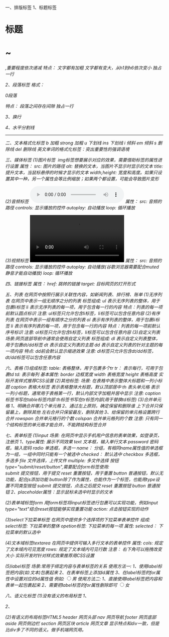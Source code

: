 一、排版标签
1、标题标签<h>
<h1>标题<h1>
<h1>~<h6>,重要程度依次递减
特点：
文字都有加粗
文字都有变大，从h1到h6依次变小
独占一行

2、段落标签
格式：<p>0段落<p>
特点：
段落之间存在间隙
独占一行

3、换行<br>

4、水平分割线<hr>

二、文本格式化标签
b  加粗    strong  加粗
u  下划线  ins  下划线
i  倾斜    em   倾斜
s  删除线  del  删除线
英文单词的格式化标签：突出重要性的强调语境

三、媒体标签
(1)图片标签
<img src="" alt="">
img标签想要展示对应的效果，需要借助标签的属性进行设置
属性：
src: 图片的路径
alt: 替换的文本，当图片不显示时显示的文本
title: 提升文本，当鼠标悬停的时候才显示的文本
width,height: 宽度和高度。如果只设置其中一种，另一个属性会等比例缩放；如果两个都设置，可能会导致图片变形


(2)音频标签
<audio src="" controls></audio>
属性：
src: 音频的路径
controls: 显示播放的控件
autoplay: 自动播放
loop: 循环播放

(3)视频标签
<video src="" controls></video>
属性：
src: 音频的路径
controls: 显示播放的控件
autoplay: 自动播放(谷歌浏览器需要配合muted静音才能自动播放)
loop: 循环播放


四、链接标签
<a href="" target=""></a>
属性：
href: 跳转的链接
target: 目标网页的打开形式

五、列表
在网页中按照行展示关联性内容，如新闻列表、排行榜、账单
(1)无序列表
在网页中表示一组无顺序之分的列表
标签组成:
ul  表示无序列表的整体，用于包裹li标签
li  表示无序列表的每一项，用于包含每一行的内容
特点：列表的每一项前默认圆点标识
注意: ul标签只允许包含li标签，li标签可以包含任意内容
(2)有序列表
在网页中表示一组有顺序之分的列表
ol  表示有序列表的整体，用于包裹li标签
li  表示有序列表的每一项，用于包含每一行的内容
特点：列表的每一项前默认序号标识
注意: ol标签只允许包含li标签，li标签可以包含任意内容
(3)自定义列表
场景:网页底部导航中通常会使用自定义列表
标签组成:
dl  表示自定义列表整体，用于包裹dt/dd标签
dt  表示自定义列表的主题
dd  表示自定义列表的针对主题的每一项内容
特点:  dd前会默认显示缩进效果
注意: dl标签只允许包含dt/dd标签，dt/dd标签可以包含任意内容

六、表格
(1)组成标签:
table:  表格整体，用于包裹多个tr
tr：  表示每行，可用于包裹td
td:   表示每列
基本属性:
border  边框宽度
width   表格宽度
height  表格高度
实际开发样式推荐CSS设置
(2)其他标签:
场景: 在表格中表示整体大标题和一列小标题
caption  表格大标签  表示表格整体大标题，默认顶部居中
th       表头单元格  表示一列小标题，通常用于表格第一行，默认内部文字加粗并居中显示
注意:
caption标签书写在table标签内部
th标签书写在tr标签内部(用于替换td标签)
(3)合并单元格
1、明确合并哪几个单元格
2、通过左上原则，确定保留和删除谁
  上下合并只保留最上，删除其他
  左右合并只保留最左，删除其他
3、给保留的单元格设置跨行合并
  rowspan  合并单元格行的个数
  colspan  合并单元格列的个数
  注意: 只有同一个结构标签的单元格才能合并，不能跨结构标签合并


七、表单标签
(1)input
场景: 在网页中显示手机用户信息的表单效果，如登录页，注册页
1、type属性:
展示不同效果
text 文本框，输入单行文本
password 密码框，输入密码
radio 单选框，多选一
  name： 分组，有相同name属性值的单选框为一组，一组中同时只能有一个被选中
  checked：  默认选中
checkbox 多选框，多选多 
file 文件选择，上传文件
  multiple:  多文件选择
按钮type="submit/reset/button",需要配合form标签使用:  
  submit 提交按钮，用于提交 
  reset 重置按钮，用于重置
  button 普通按钮，默认无功能，配合js添加功能
     button除了作为属性，也能作为一个标签，也能用type设置不同类型按钮
     submit  提交按钮，点击之后提交
     reset  重置按钮
     button  普通按钮
2、placeholder属性：显示鼠标未选中时显示的文本
  
(2)表单域标签form
用form标签将input标签进行包裹可以实现功能，例如input type="text"结合reset按钮能够实现重置功能
action: 点击按钮实现的动作

(3)select下拉菜单标签
在网页中提供多个选择项的下拉菜单表单控件
组成:
select标签: 下拉菜单的整体
opetion标签: 下拉菜单的每一项
属性:
selected： 下拉菜单的默认选中

(4)文本域标签textarea
在网页中提供可输入多行文本的表单控件
属性:
cols:  规定了文本域内可见宽度
rows:  规定了文本域内可见行数
注意：
右下角可以拖拽改变大小
实际开发时针对样式效果推荐用CSS设置

(5)label标签
场景:常用于绑定内容与表单标签的关系
使用方法一:
1、使用label标签把内容(如:文本)包裹起来
2、在表单标签上添加id属性
3、在label标签的for属性中设置对应的id属性值
例如:
<input type="radio" name="sex" id="man"><label for="man">男</label>
使用方法二:
1、直接使用label标签把内容和表单一起包裹起来
2、需要把label标签的for属性删除即可
<label><input type="radio" name="sex">女</label>

八、语义化标签
(1)没有语义的布局标签
1、<div>
2、<span>

(2)有语义的布局标签HTML5
header 网页头部
nav 网页导航
footer 网页底部
aside 网页侧边栏
section 网页区块
article 网页文章
显示特点和div一致，但是比div多了不同的语义。做手机端网页用。